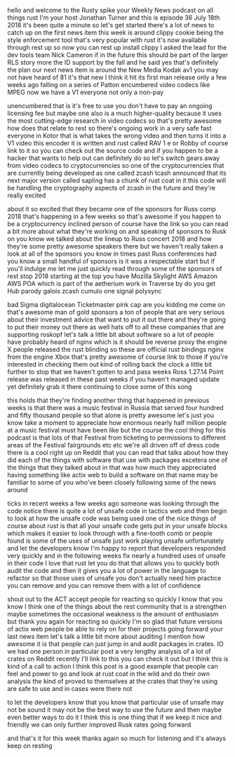   
hello and welcome to the Rusty spike your Weekly News podcast on all things rust I'm your host Jonathan Turner and this is episode 36 July 18th 2018 it's been quite a minute so let's get started there's a lot of news to catch up on the first news item this week is around clippy cookie being the style enforcement tool that's very popular with rust it's now available through rest up so now you can rest up install clippy I asked the lead for the dev tools team Nick Cameron if in the future this should be part of the larger RLS story more the ID support by the fall and he said yes that's definitely the plan our next news item is around the New Media Kodak av1 you may not have heard of 81 it's that new I think it hit its first man release only a few weeks ago falling on a series of Patton encumbered video codecs like MPEG now we have a V1 everyone not only a non-pay

  
unencumbered that is it's free to use you don't have to pay an ongoing licensing fee but maybe one also is a much higher-quality because it uses the most cutting-edge research in video codecs so that's pretty awesome how does that relate to rest so there's ongoing work in a very safe fast everyone in Kotor that is what takes the wrong video and then turns it into a V1 video this encoder it is written and rust called RAV 1 e or Robby of course link to it so you can check out the source code and if you happen to be a hacker that wants to help out can definitely do so let's switch gears away from video codecs to cryptocurrencies so one of the cryptocurrencies that are currently being developed as one called zcash tcash announced that its next major version called sapling has a chunk of rust coat in it this code will be handling the cryptography aspects of zcash in the future and they're really excited

  
about it so excited that they became one of the sponsors for Russ comp 2018 that's happening in a few weeks so that's awesome if you happen to be a cryptocurrency inclined person of course have the link so you can read a bit more about what they're working on and speaking of sponsors to Rusk on you know we talked about the lineup to Russ concert 2018 and how they're some pretty awesome speakers there but we haven't really taken a look at all of the sponsors you know in times past Russ conferences had you know a small handful of sponsors is it was a respectable start but if you'll indulge me let me just quickly read through some of the sponsors of rest stop 2018 starting at the top you have Mozilla Skylight AWS Amazon AWS POA which is part of the aetherium work in Traverse by do you get Hub parody galois zcash cumulo one signal polysync

  
bad Sigma digitalocean Ticketmaster pink cap are you kidding me come on that's awesome man of gold sponsors a ton of people that are very serious about their investment advice that want to put it out there and they're going to put their money out there as well hats off to all these companies that are supporting roskopf let's talk a little bit about software so a lot of people have probably heard of nginx which is it should be reverse proxy the engine X people released the rust blinding so these are official rust bindings nginx from the engine Xbox that's pretty awesome of course link to those if you're interested in checking them out kind of rolling back the clock a little bit further to stop that we haven't gotten to and pass weeks Ross 1.27.14 Point release was released in these past weeks if you haven't managed update yet definitely grab it there continuing to close some of this song

  
this holds that they're finding another thing that happened in previous weeks is that there was a music festival in Russia that served four hundred and fifty thousand people so that alone is pretty awesome let's just you know take a moment to appreciate how enormous nearly half million people at a music festival must have been like but the course the cool thing for this podcast is that lots of that Festival from ticketing to permissions to different areas of the Festival fairgrounds etc etc we're all driven off of dress code there is a cool right up on Reddit that you can read that talks about how they did each of the things with software that use with packages excetera one of the things that they talked about in that was how much they appreciated having something like actix web to build a software on that name may be familiar to some of you who've been closely following some of the news around

  
ticks in recent weeks a few weeks ago someone was looking through the code notice there is quite a lot of unsafe code in tactics web and then begin to look at how the unsafe code was being used one of the nice things of course about rust is that all your unsafe code gets put in your unsafe blocks which makes it easier to look through with a fine-tooth comb or people found is some of the uses of unsafe just work playing unsafe unfortunately and let the developers know I'm happy to report that developers responded very quickly and in the following weeks fix nearly a hundred uses of unsafe in their code I love that rust let you do that that allows you to quickly both audit the code and then it gives you a lot of power in the language to refactor so that those uses of unsafe you don't actually need him practice you can remove and you can remove them with a lot of confidence

  
shout out to the ACT accept people for reacting so quickly I know that you know I think one of the things about the rest community that is a strengthen maybe sometimes the occasional weakness is the amount of enthusiasm but thank you again for reacting so quickly I'm so glad that future versions of actix web people be able to rely on for their projects going forward your last news item let's talk a little bit more about auditing I mention how awesome it is that people can just jump in and audit packages in crates. IO we had one person in particular post a very lengthy analysis of a lot of crates on Reddit recently I'll link to this you can check it out but I think this is kind of a call to action I think this post is a good example that people can feel and power to go and look at rust coat in the wild and do their own analysis the kind of proved to themselves at the crates that they're using are safe to use and in cases were there not

  
to let the developers know that you know that particular use of unsafe may not be sound it may not be the best way to use the future and then maybe even better ways to do it I think this is one thing that if we keep it nice and friendly we can only further improved Rusk rates going forward

  
 and that's it for this week thanks again so much for listening and it's always keep on resting